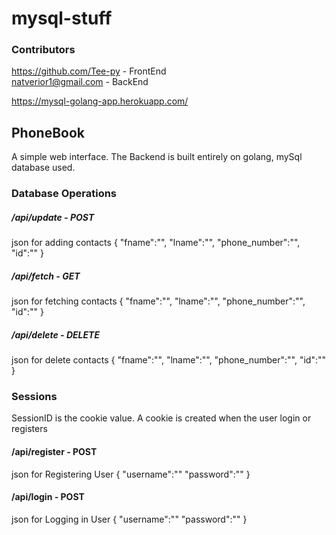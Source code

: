 # mysql-stuff

###  Contributors
https://github.com/Tee-py - FrontEnd        
natverior1@gmail.com - BackEnd

https://mysql-golang-app.herokuapp.com/

## PhoneBook
 A simple web interface. The Backend is built entirely on golang, mySql database used.
 
### Database Operations

##### /api/update - POST
json for adding contacts
	{
		"fname":"<First Name>",
		"lname":"<Last Name>",
		"phone_number":"<phone number>",
		"id":"<id>"
	}
	
##### /api/fetch - GET
json for fetching contacts
	{
		"fname":"",
		"lname":"",
		"phone_number":"",
		"id":"<id>"
	}
	
##### /api/delete - DELETE
json for delete contacts
	{
		"fname":"",
		"lname":"",
		"phone_number":"",
		"id":"<id>"
	}
 
### Sessions
SessionID is the cookie value. A cookie is created when the user login or registers

#### /api/register - POST
json for Registering User 
	{  "username":"<username>"
	    "password":"<password>"
	}

#### /api/login - POST
json for Logging in User 
    {
	    "username":"<username>"
	    "password":"<password>"
    }
